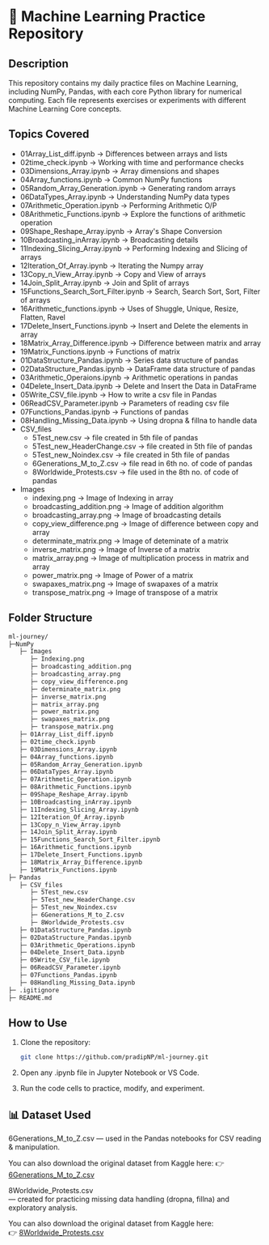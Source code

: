 # 📌 Machine Learning Practice Repository

## Description
This repository contains my daily practice files on Machine Learning, including NumPy, Pandas, with each core Python library for numerical computing. Each file represents exercises or experiments with different Machine Learning Core concepts.

## Topics Covered
- 01Array_List_diff.ipynb → Differences between arrays and lists  
- 02time_check.ipynb → Working with time and performance checks  
- 03Dimensions_Array.ipynb → Array dimensions and shapes  
- 04Array_functions.ipynb → Common NumPy functions  
- 05Random_Array_Generation.ipynb → Generating random arrays  
- 06DataTypes_Array.ipynb → Understanding NumPy data types
- 07Arithmetic_Operation.ipynb → Performing Arithmetic O/P
- 08Arithmetic_Functions.ipynb → Explore the functions of arithmetic operation
- 09Shape_Reshape_Array.ipynb → Array's Shape Conversion
- 10Broadcasting_inArray.ipynb → Broadcasting details
- 11Indexing_Slicing_Array.ipynb → Performing Indexing and Slicing of arrays
- 12Iteration_Of_Array.ipynb → Iterating the Numpy array
- 13Copy_n_View_Array.ipynb → Copy and View of arrays
- 14Join_Split_Array.ipynb → Join and Split of arrays
- 15Functions_Search_Sort_Filter.ipynb → Search, Search Sort, Sort, Filter of arrays
- 16Arithmetic_functions.ipynb → Uses of Shuggle, Unique, Resize, Flatten, Ravel
- 17Delete_Insert_Functions.ipynb → Insert and Delete the elements in array
- 18Matrix_Array_Difference.ipynb → Difference between matrix and array
- 19Matrix_Functions.ipynb → Functions of matrix
- 01DataStructure_Pandas.ipynb → Series data structure of pandas
- 02DataStructure_Pandas.ipynb → DataFrame data structure of pandas
- 03Arithmetic_Operaions.ipynb → Arithmetic operations in pandas
- 04Delete_Insert_Data.ipynb → Delete and Insert the Data in DataFrame
- 05Write_CSV_file.ipynb → How to write a csv file in Pandas
- 06ReadCSV_Parameter.ipynb → Parameters of reading csv file
- 07Functions_Pandas.ipynb → Functions of pandas
- 08Handling_Missing_Data.ipynb → Using dropna & fillna to handle data
- CSV_files
   - 5Test_new.csv → file created in 5th file of pandas
   - 5Test_new_HeaderChange.csv → file created in 5th file of pandas
   - 5Test_new_Noindex.csv → file created in 5th file of pandas
   - 6Generations_M_to_Z.csv → file read in 6th no. of code of pandas
   - 8Worldwide_Protests.csv → file used in the 8th no. of code of pandas
- Images
   - indexing.png → Image of Indexing in array
   - broadcasting_addition.png → Image of addition algorithm
   - broadcasting_array.png → Image of broadcasting details
   - copy_view_difference.png → Image of difference between copy and array
   - determinate_matrix.png → Image of deteminate of a matrix
   - inverse_matrix.png → Image of Inverse of a matrix
   - matrix_array.png → Image of multiplication process in matrix and array
   - power_matrix.png → Image of Power of a matrix
   - swapaxes_matrix.png → Image of swapaxes of a matrix
   - transpose_matrix.png → Image of transpose of a matrix

## Folder Structure
``` bash
ml-journey/
├─NumPy
   ├─ Images
      ├─ Indexing.png
      ├─ broadcasting_addition.png
      ├─ broadcasting_array.png
      ├─ copy_view_difference.png
      ├─ determinate_matrix.png
      ├─ inverse_matrix.png
      ├─ matrix_array.png
      ├─ power_matrix.png
      ├─ swapaxes_matrix.png
      ├─ transpose_matrix.png
   ├─ 01Array_List_diff.ipynb
   ├─ 02time_check.ipynb
   ├─ 03Dimensions_Array.ipynb
   ├─ 04Array_functions.ipynb
   ├─ 05Random_Array_Generation.ipynb
   ├─ 06DataTypes_Array.ipynb
   ├─ 07Arithmetic_Operation.ipynb
   ├─ 08Arithmetic_Functions.ipynb
   ├─ 09Shape_Reshape_Array.ipynb
   ├─ 10Broadcasting_inArray.ipynb
   ├─ 11Indexing_Slicing_Array.ipynb
   ├─ 12Iteration_Of_Array.ipynb
   ├─ 13Copy_n_View_Array.ipynb
   ├─ 14Join_Split_Array.ipynb
   ├─ 15Functions_Search_Sort_Filter.ipynb
   ├─ 16Arithmetic_functions.ipynb
   ├─ 17Delete_Insert_Functions.ipynb
   ├─ 18Matrix_Array_Difference.ipynb
   ├─ 19Matrix_Functions.ipynb
├─ Pandas
   ├─ CSV_files
      ├─ 5Test_new.csv
      ├─ 5Test_new_HeaderChange.csv
      ├─ 5Test_new_Noindex.csv
      ├─ 6Generations_M_to_Z.csv
      ├─ 8Worldwide_Protests.csv
   ├─ 01DataStructure_Pandas.ipynb
   ├─ 02DataStructure_Pandas.ipynb
   ├─ 03Arithmetic_Operations.ipynb
   ├─ 04Delete_Insert_Data.ipynb
   ├─ 05Write_CSV_file.ipynb
   ├─ 06ReadCSV_Parameter.ipynb
   ├─ 07Functions_Pandas.ipynb
   ├─ 08Handling_Missing_Data.ipynb
├─ .igitignore
├─ README.md
```


## How to Use
1. Clone the repository:  
   ```bash
   git clone https://github.com/pradipNP/ml-journey.git
2. Open any .ipynb file in Jupyter Notebook or VS Code.

3. Run the code cells to practice, modify, and experiment.


## 📊 Dataset Used

6Generations_M_to_Z.csv
 — used in the Pandas notebooks for CSV reading & manipulation.

You can also download the original dataset from Kaggle here:
👉 [6Generations_M_to_Z.csv](https://www.kaggle.com/datasets/pradeepkumarkohar/generation-detail)

8Worldwide_Protests.csv  
— created for practicing missing data handling (dropna, fillna) and exploratory analysis.  

You can also download the original dataset from Kaggle here:  
👉 [8Worldwide_Protests.csv](https://www.kaggle.com/datasets/pradeepkumarkohar/global-protests-dataset-19702025)  

